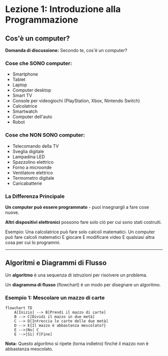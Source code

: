# Lezione 1: Introduzione alla Programmazione

## Cos'è un computer?

**Domanda di discussione:** Secondo te, cos'è un computer?

### Cose che SONO computer:
- Smartphone
- Tablet
- Laptop
- Computer desktop
- Smart TV
- Console per videogiochi (PlayStation, Xbox, Nintendo Switch)
- Calcolatrice
- Smartwatch
- Computer dell'auto
- Robot

### Cose che NON SONO computer:
- Telecomando della TV
- Sveglia digitale
- Lampadina LED
- Spazzolino elettrico
- Forno a microonde
- Ventilatore elettrico
- Termometro digitale
- Caricabatterie

### La Differenza Principale

**Un computer può essere programmato** - puoi insegnargli a fare cose nuove.

**Altri dispositivi elettronici** possono fare solo ciò per cui sono stati costruiti.

Esempio: Una calcolatrice può fare solo calcoli matematici. Un computer può fare calcoli matematici E giocare E modificare video E qualsiasi altra cosa per cui lo programmi.

---

## Algoritmi e Diagrammi di Flusso

Un **algoritmo** è una sequenza di istruzioni per risolvere un problema.

Un **diagramma di flusso** (flowchart) è un modo per disegnare un algoritmo.

### Esempio 1: Mescolare un mazzo di carte

```mermaid
flowchart TD
    A[Inizio] --> B[Prendi il mazzo di carte]
    B --> C[Dividi il mazzo in due metà]
    C --> D[Intreccia le carte delle due metà]
    D --> E{Il mazzo è abbastanza mescolato?}
    E -->|No| C
    E -->|Sì| F[Fine]
```

**Nota:** Questo algoritmo si ripete (torna indietro) finché il mazzo non è abbastanza mescolato.
